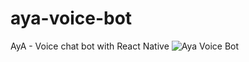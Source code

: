 # aya-voice-bot
AyA - Voice chat bot with React Native
![Aya Voice Bot](https://i.ibb.co/bLLVrPM/Screenshot-2019-09-13-01-11-26-327-com-playrn.png)
